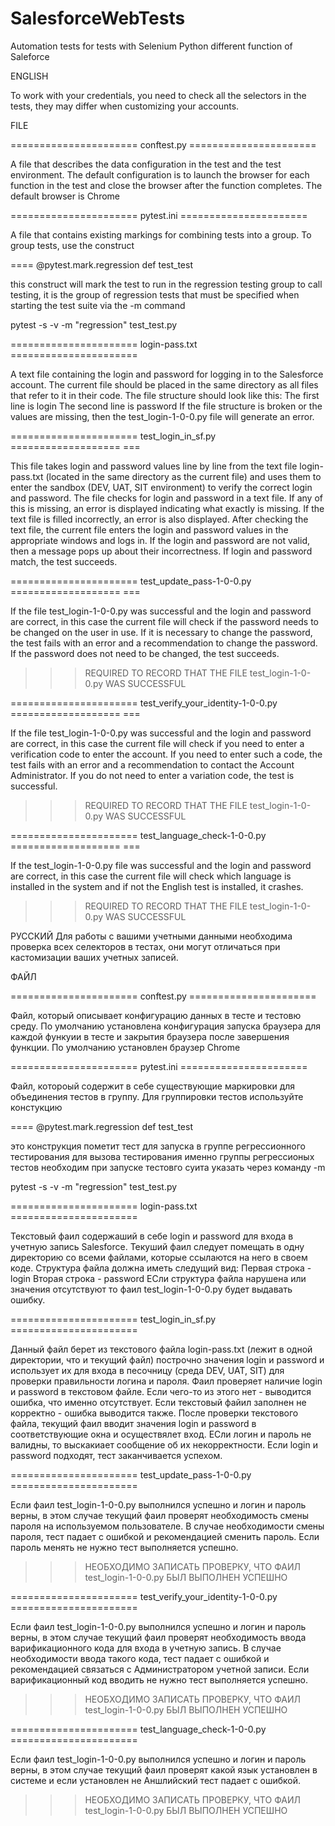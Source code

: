 # SalesforceWebTests
Automation tests for tests with Selenium Python different function of Saleforce

ENGLISH

To work with your credentials, you need to check all the selectors in the tests, they may differ when customizing your accounts.

FILE

====================== conftest.py ======================

A file that describes the data configuration in the test and the test environment.
The default configuration is to launch the browser for each function in the test and close the browser after the function completes.
The default browser is Chrome



====================== pytest.ini ======================

A file that contains existing markings for combining tests into a group.
To group tests, use the construct

====
@pytest.mark.regression
     def test_test

this construct will mark the test to run in the regression testing group
to call testing, it is the group of regression tests that must be specified when starting the test suite via the -m command

pytest -s -v -m "regression" test_test.py



====================== login-pass.txt ======================

A text file containing the login and password for logging in to the Salesforce account.
The current file should be placed in the same directory as all files that refer to it in their code.
The file structure should look like this:
The first line is login
The second line is password
If the file structure is broken or the values are missing, then the test_login-1-0-0.py file will generate an error.



====================== test_login_in_sf.py =================== ===

This file takes login and password values line by line from the text file login-pass.txt (located in the same directory as the current file) and uses them to enter the sandbox (DEV, UAT, SIT environment) to verify the correct login and password. The file checks for login and password in a text file. If any of this is missing, an error is displayed indicating what exactly is missing. If the text file is filled incorrectly, an error is also displayed. After checking the text file, the current file enters the login and password values in the appropriate windows and logs in. If the login and password are not valid, then a message pops up about their incorrectness. If login and password match, the test succeeds.



====================== test_update_pass-1-0-0.py =================== ===

If the file test_login-1-0-0.py was successful and the login and password are correct, in this case the current file will check if the password needs to be changed on the user in use. If it is necessary to change the password, the test fails with an error and a recommendation to change the password. If the password does not need to be changed, the test succeeds.

>>> REQUIRED TO RECORD THAT THE FILE test_login-1-0-0.py WAS SUCCESSFUL



====================== test_verify_your_identity-1-0-0.py =================== ===

If the file test_login-1-0-0.py was successful and the login and password are correct, in this case the current file will check if you need to enter a verification code to enter the account. If you need to enter such a code, the test fails with an error and a recommendation to contact the Account Administrator. If you do not need to enter a variation code, the test is successful.

>>> REQUIRED TO RECORD THAT THE FILE test_login-1-0-0.py WAS SUCCESSFUL



====================== test_language_check-1-0-0.py =================== ===

If the test_login-1-0-0.py file was successful and the login and password are correct, in this case the current file will check which language is installed in the system and if not the English test is installed, it crashes.

>>> REQUIRED TO RECORD THAT THE FILE test_login-1-0-0.py WAS SUCCESSFUL



РУССКИЙ
Для работы с вашими учетными данными необходима проверка всех селекторов в тестах, они могут отличаться при кастомизации ваших учетных записей.

ФАЙЛ

====================== conftest.py ======================

Файл, который описывает конфигурацию данных в тесте и тестовю среду.
По умолчанию установлена конфигурация запуска браузера для каждой функуии в тесте и закрытия браузера после завершения функции.
По умолчанию установлен браузер Chrome



====================== pytest.ini ======================

Файл, котороый содержит в себе существующие маркировки для объединения тестов в группу.
Для группировки тестов используйте констукцию 

====
@pytest.mark.regression
    def test_test

это конструкция пометит тест для запуска в группе регрессионного тестирования
для вызова тестирования именно группы регрессионых тестов необходим при запуске тестовго суита указать через команду -m

pytest -s -v -m "regression" test_test.py



====================== login-pass.txt ======================

Текстовый фаил содержаший в себе login и password для входа в учетную запись Salesforce.
Текуший фаил следует помещать в одну директорию со всеми файлами, которые ссылаются на него в своем коде.
Структура файла должна иметь следущий вид:
Первая строка - login
Вторая строка - password
ЕСли структура файла нарушена или значения отсутствуют то фаил test_login-1-0-0.py будет выдавать ошибку.



====================== test_login_in_sf.py ======================

Данный файл берет из текстового файла login-pass.txt (лежит в одной директории, что и текущий файл) построчно значения login и password и использует их для входа в песочницу (среда DEV, UAT, SIT) для проверки правильности логина и пароля. Фаил проверяет наличие login и password в текстовом файле. Если чего-то из этого нет - выводится ошибка, что именно отсутствует. Если текстовый файил заполнен не корректно - ошибка выводится также. После проверки текстового файла, текущий фаил вводит значения login и password в соответствующие окна и осуществялет вход. ЕСли логин и пароль не валидны, то выскакиает сообщение об их некорректности. Если login и password подходят, тест заканчивается успехом.



====================== test_update_pass-1-0-0.py ======================

Если фаил test_login-1-0-0.py выполнился успешно и логин и пароль верны, в этом случае текущий фаил проверят необходимость смены пароля на используемом пользователе. В случае необходимости смены пароля, тест падает с ошибкой и рекомендацией сменить пароль. Если пароль менять не нужно тест выполняется успешно.

>>> НЕОБХОДИМО ЗАПИСАТЬ ПРОВЕРКУ, ЧТО ФАИЛ test_login-1-0-0.py БЫЛ ВЫПОЛНЕН УСПЕШНО



====================== test_verify_your_identity-1-0-0.py ======================

Если фаил test_login-1-0-0.py выполнился успешно и логин и пароль верны, в этом случае текущий фаил проверят необходимость ввода варификационного кода для входа в учетную запись. В случае необходимости ввода такого кода, тест падает с ошибкой и рекомендацией связаться с Администратором учетной записи. Если варификационный код вводить не нужно тест выполняется успешно.

>>> НЕОБХОДИМО ЗАПИСАТЬ ПРОВЕРКУ, ЧТО ФАИЛ test_login-1-0-0.py БЫЛ ВЫПОЛНЕН УСПЕШНО



====================== test_language_check-1-0-0.py ======================

Если фаил test_login-1-0-0.py выполнился успешно и логин и пароль верны, в этом случае текущий фаил проверят какой язык установлен в системе и если установлен не Аншлийский тест падает с ошибкой.

>>> НЕОБХОДИМО ЗАПИСАТЬ ПРОВЕРКУ, ЧТО ФАИЛ test_login-1-0-0.py БЫЛ ВЫПОЛНЕН УСПЕШНО